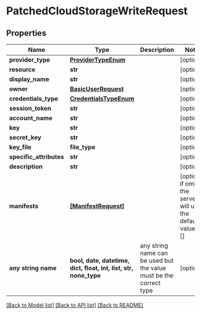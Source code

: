 # PatchedCloudStorageWriteRequest


## Properties
Name | Type | Description | Notes
------------ | ------------- | ------------- | -------------
**provider_type** | [**ProviderTypeEnum**](ProviderTypeEnum.md) |  | [optional] 
**resource** | **str** |  | [optional] 
**display_name** | **str** |  | [optional] 
**owner** | [**BasicUserRequest**](BasicUserRequest.md) |  | [optional] 
**credentials_type** | [**CredentialsTypeEnum**](CredentialsTypeEnum.md) |  | [optional] 
**session_token** | **str** |  | [optional] 
**account_name** | **str** |  | [optional] 
**key** | **str** |  | [optional] 
**secret_key** | **str** |  | [optional] 
**key_file** | **file_type** |  | [optional] 
**specific_attributes** | **str** |  | [optional] 
**description** | **str** |  | [optional] 
**manifests** | [**[ManifestRequest]**](ManifestRequest.md) |  | [optional]  if omitted the server will use the default value of []
**any string name** | **bool, date, datetime, dict, float, int, list, str, none_type** | any string name can be used but the value must be the correct type | [optional]

[[Back to Model list]](../README.md#documentation-for-models) [[Back to API list]](../README.md#documentation-for-api-endpoints) [[Back to README]](../README.md)



